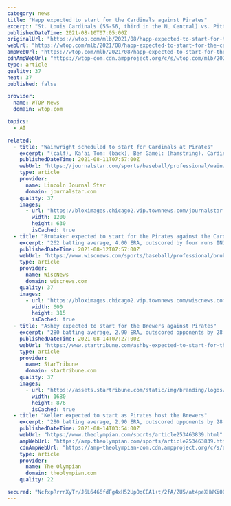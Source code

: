 ```yaml
---
category: news
title: "Happ expected to start for the Cardinals against Pirates"
excerpt: "St. Louis Cardinals (55-56, third in the NL Central) vs. Pittsburgh Pirates (41-71, fifth in the NL Central) Pittsburgh; Tuesday, 7:05 p.m. EDT PITCHING PROBABLES: Cardinals: J.A. Happ (5-6, 6.62"
publishedDateTime: 2021-08-10T07:05:00Z
originalUrl: "https://wtop.com/mlb/2021/08/happ-expected-to-start-for-the-cardinals-against-pirates/"
webUrl: "https://wtop.com/mlb/2021/08/happ-expected-to-start-for-the-cardinals-against-pirates/"
ampWebUrl: "https://wtop.com/mlb/2021/08/happ-expected-to-start-for-the-cardinals-against-pirates/amp/"
cdnAmpWebUrl: "https://wtop-com.cdn.ampproject.org/c/s/wtop.com/mlb/2021/08/happ-expected-to-start-for-the-cardinals-against-pirates/amp/"
type: article
quality: 37
heat: 37
published: false

provider:
  name: WTOP News
  domain: wtop.com

topics:
  - AI

related:
  - title: "Wainwright scheduled to start for Cardinals at Pirates"
    excerpt: "(calf), Ka'ai Tom: (back), Ben Gamel: (hamstring). Cardinals: Miles Mikolas: (forearm), Carlos Martinez: (thumb), Kwang Hyun Kim: (elbow), Dakota Hudson: (elbow), Jordan Hicks: (elbow), Jack ..."
    publishedDateTime: 2021-08-11T07:57:00Z
    webUrl: "https://journalstar.com/sports/baseball/professional/wainwright-scheduled-to-start-for-cardinals-at-pirates/article_9a483352-cc0b-5247-9612-bffc7c216167.html"
    type: article
    provider:
      name: Lincoln Journal Star
      domain: journalstar.com
    quality: 37
    images:
      - url: "https://bloximages.chicago2.vip.townnews.com/journalstar.com/content/tncms/custom/image/2a3b23f8-c545-11ea-a4d0-5f948ef847e8.jpg"
        width: 1200
        height: 630
        isCached: true
  - title: "Brubaker expected to start for the Pirates against the Cardinals"
    excerpt: "262 batting average, 4.00 ERA, outscored by four runs INJURIES: Pirates: Jose Soriano: (elbow), Chad Kuhl: (covid-19), Sam Howard: (oblique), Chase De Jong: (knee), Blake Cederlind: (elbow), Trevor Cahill: (calf), Ka'ai Tom: (back), Ben Gamel: (hamstring)."
    publishedDateTime: 2021-08-12T07:57:00Z
    webUrl: "https://www.wiscnews.com/sports/baseball/professional/brubaker-expected-to-start-for-the-pirates-against-the-cardinals/article_33dfa71a-d972-51c0-8601-550933c0e264.html"
    type: article
    provider:
      name: WiscNews
      domain: wiscnews.com
    quality: 37
    images:
      - url: "https://bloximages.chicago2.vip.townnews.com/wiscnews.com/content/tncms/custom/image/1e2024a6-abfb-11e4-82a6-97ddb52e92ae.png"
        width: 600
        height: 315
        isCached: true
  - title: "Ashby expected to start for the Brewers against Pirates"
    excerpt: "280 batting average, 2.90 ERA, outscored opponents by 28 runs INJURIES: Pirates: Jose Soriano: (elbow), Chad Kuhl: (covid-19), Sam Howard: (oblique), Chase De Jong: (knee), Blake Cederlind: (elbow), Trevor Cahill: (calf), Ka'ai Tom: (back), Ben Gamel ..."
    publishedDateTime: 2021-08-14T07:27:00Z
    webUrl: "https://www.startribune.com/ashby-expected-to-start-for-the-brewers-against-pirates/600087829/"
    type: article
    provider:
      name: StarTribune
      domain: startribune.com
    quality: 37
    images:
      - url: "https://assets.startribune.com/static/img/branding/logos/strib-social-card.png?d=1628918995"
        width: 1680
        height: 876
        isCached: true
  - title: "Keller expected to start as Pirates host the Brewers"
    excerpt: "280 batting average, 2.90 ERA, outscored opponents by 28 runs INJURIES: Pirates: Jose Soriano: (elbow), Chad Kuhl: (covid-19), Sam Howard: (oblique), Chase De Jong: (knee), Blake Cederlind: (elbow), Trevor Cahill: (calf), Ka'ai Tom: (back), Ben Gamel ..."
    publishedDateTime: 2021-08-14T03:54:00Z
    webUrl: "https://www.theolympian.com/sports/article253463839.html"
    ampWebUrl: "https://amp.theolympian.com/sports/article253463839.html"
    cdnAmpWebUrl: "https://amp-theolympian-com.cdn.ampproject.org/c/s/amp.theolympian.com/sports/article253463839.html"
    type: article
    provider:
      name: The Olympian
      domain: theolympian.com
    quality: 22

secured: "NcfxpRrrnXyTr/J6L6466fdFg4xH52UpOqCEA1+t/2fA/ZU5/at4peXHWKi0OEfQhHnvRqTHpdzz/9QiP/L3TU3vdmpg7DXVRvmTG7p85HDh6/tngSBi41lKV76IMXAvWfYiuGChUdOhXGFNgk+u8SxQ+cSJT43axhbzBeRl/rLX+gImArVdZsD2YpB6QmgM/9N3ju9iWiYs9mX422UcI2T6eSbvNIihijkNZPuf9rgyQ1umsACLKj77SzABqJJ98pA+8UUrC0cpttj4SDrc1S5Lvp4jRvnC5EVUmAf3YE2Lvr4qOffLO55VnCm80kgMIDCZr1Jjz8/DCh+3kzA4ZkEvyXy9WR60yLl4Gfu177A=;xUa7N4KqoNc27TshWAzCiQ=="
---
```


